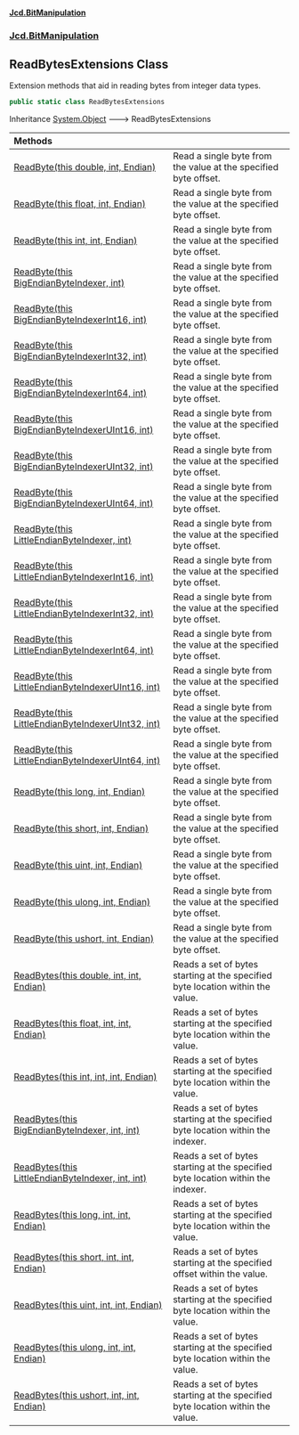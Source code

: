 #### [Jcd.BitManipulation](index.md 'index')
### [Jcd.BitManipulation](Jcd.BitManipulation.md 'Jcd.BitManipulation')

## ReadBytesExtensions Class

Extension methods that aid in reading bytes from integer data types.

```csharp
public static class ReadBytesExtensions
```

Inheritance [System.Object](https://docs.microsoft.com/en-us/dotnet/api/System.Object 'System.Object') &#129106; ReadBytesExtensions

| Methods | |
| :--- | :--- |
| [ReadByte(this double, int, Endian)](Jcd.BitManipulation.ReadBytesExtensions.ReadByte(thisdouble,int,Jcd.BitManipulation.Endian).md 'Jcd.BitManipulation.ReadBytesExtensions.ReadByte(this double, int, Jcd.BitManipulation.Endian)') | Read a single byte from the value at the specified byte offset. |
| [ReadByte(this float, int, Endian)](Jcd.BitManipulation.ReadBytesExtensions.ReadByte(thisfloat,int,Jcd.BitManipulation.Endian).md 'Jcd.BitManipulation.ReadBytesExtensions.ReadByte(this float, int, Jcd.BitManipulation.Endian)') | Read a single byte from the value at the specified byte offset. |
| [ReadByte(this int, int, Endian)](Jcd.BitManipulation.ReadBytesExtensions.ReadByte(thisint,int,Jcd.BitManipulation.Endian).md 'Jcd.BitManipulation.ReadBytesExtensions.ReadByte(this int, int, Jcd.BitManipulation.Endian)') | Read a single byte from the value at the specified byte offset. |
| [ReadByte(this BigEndianByteIndexer, int)](Jcd.BitManipulation.ReadBytesExtensions.ReadByte(thisJcd.BitManipulation.ByteIndexers.BigEndianByteIndexer,int).md 'Jcd.BitManipulation.ReadBytesExtensions.ReadByte(this Jcd.BitManipulation.ByteIndexers.BigEndianByteIndexer, int)') | Read a single byte from the value at the specified byte offset. |
| [ReadByte(this BigEndianByteIndexerInt16, int)](Jcd.BitManipulation.ReadBytesExtensions.ReadByte(thisJcd.BitManipulation.ByteIndexers.BigEndianByteIndexerInt16,int).md 'Jcd.BitManipulation.ReadBytesExtensions.ReadByte(this Jcd.BitManipulation.ByteIndexers.BigEndianByteIndexerInt16, int)') | Read a single byte from the value at the specified byte offset. |
| [ReadByte(this BigEndianByteIndexerInt32, int)](Jcd.BitManipulation.ReadBytesExtensions.ReadByte(thisJcd.BitManipulation.ByteIndexers.BigEndianByteIndexerInt32,int).md 'Jcd.BitManipulation.ReadBytesExtensions.ReadByte(this Jcd.BitManipulation.ByteIndexers.BigEndianByteIndexerInt32, int)') | Read a single byte from the value at the specified byte offset. |
| [ReadByte(this BigEndianByteIndexerInt64, int)](Jcd.BitManipulation.ReadBytesExtensions.ReadByte(thisJcd.BitManipulation.ByteIndexers.BigEndianByteIndexerInt64,int).md 'Jcd.BitManipulation.ReadBytesExtensions.ReadByte(this Jcd.BitManipulation.ByteIndexers.BigEndianByteIndexerInt64, int)') | Read a single byte from the value at the specified byte offset. |
| [ReadByte(this BigEndianByteIndexerUInt16, int)](Jcd.BitManipulation.ReadBytesExtensions.ReadByte(thisJcd.BitManipulation.ByteIndexers.BigEndianByteIndexerUInt16,int).md 'Jcd.BitManipulation.ReadBytesExtensions.ReadByte(this Jcd.BitManipulation.ByteIndexers.BigEndianByteIndexerUInt16, int)') | Read a single byte from the value at the specified byte offset. |
| [ReadByte(this BigEndianByteIndexerUInt32, int)](Jcd.BitManipulation.ReadBytesExtensions.ReadByte(thisJcd.BitManipulation.ByteIndexers.BigEndianByteIndexerUInt32,int).md 'Jcd.BitManipulation.ReadBytesExtensions.ReadByte(this Jcd.BitManipulation.ByteIndexers.BigEndianByteIndexerUInt32, int)') | Read a single byte from the value at the specified byte offset. |
| [ReadByte(this BigEndianByteIndexerUInt64, int)](Jcd.BitManipulation.ReadBytesExtensions.ReadByte(thisJcd.BitManipulation.ByteIndexers.BigEndianByteIndexerUInt64,int).md 'Jcd.BitManipulation.ReadBytesExtensions.ReadByte(this Jcd.BitManipulation.ByteIndexers.BigEndianByteIndexerUInt64, int)') | Read a single byte from the value at the specified byte offset. |
| [ReadByte(this LittleEndianByteIndexer, int)](Jcd.BitManipulation.ReadBytesExtensions.ReadByte(thisJcd.BitManipulation.ByteIndexers.LittleEndianByteIndexer,int).md 'Jcd.BitManipulation.ReadBytesExtensions.ReadByte(this Jcd.BitManipulation.ByteIndexers.LittleEndianByteIndexer, int)') | Read a single byte from the value at the specified byte offset. |
| [ReadByte(this LittleEndianByteIndexerInt16, int)](Jcd.BitManipulation.ReadBytesExtensions.ReadByte(thisJcd.BitManipulation.ByteIndexers.LittleEndianByteIndexerInt16,int).md 'Jcd.BitManipulation.ReadBytesExtensions.ReadByte(this Jcd.BitManipulation.ByteIndexers.LittleEndianByteIndexerInt16, int)') | Read a single byte from the value at the specified byte offset. |
| [ReadByte(this LittleEndianByteIndexerInt32, int)](Jcd.BitManipulation.ReadBytesExtensions.ReadByte(thisJcd.BitManipulation.ByteIndexers.LittleEndianByteIndexerInt32,int).md 'Jcd.BitManipulation.ReadBytesExtensions.ReadByte(this Jcd.BitManipulation.ByteIndexers.LittleEndianByteIndexerInt32, int)') | Read a single byte from the value at the specified byte offset. |
| [ReadByte(this LittleEndianByteIndexerInt64, int)](Jcd.BitManipulation.ReadBytesExtensions.ReadByte(thisJcd.BitManipulation.ByteIndexers.LittleEndianByteIndexerInt64,int).md 'Jcd.BitManipulation.ReadBytesExtensions.ReadByte(this Jcd.BitManipulation.ByteIndexers.LittleEndianByteIndexerInt64, int)') | Read a single byte from the value at the specified byte offset. |
| [ReadByte(this LittleEndianByteIndexerUInt16, int)](Jcd.BitManipulation.ReadBytesExtensions.ReadByte(thisJcd.BitManipulation.ByteIndexers.LittleEndianByteIndexerUInt16,int).md 'Jcd.BitManipulation.ReadBytesExtensions.ReadByte(this Jcd.BitManipulation.ByteIndexers.LittleEndianByteIndexerUInt16, int)') | Read a single byte from the value at the specified byte offset. |
| [ReadByte(this LittleEndianByteIndexerUInt32, int)](Jcd.BitManipulation.ReadBytesExtensions.ReadByte(thisJcd.BitManipulation.ByteIndexers.LittleEndianByteIndexerUInt32,int).md 'Jcd.BitManipulation.ReadBytesExtensions.ReadByte(this Jcd.BitManipulation.ByteIndexers.LittleEndianByteIndexerUInt32, int)') | Read a single byte from the value at the specified byte offset. |
| [ReadByte(this LittleEndianByteIndexerUInt64, int)](Jcd.BitManipulation.ReadBytesExtensions.ReadByte(thisJcd.BitManipulation.ByteIndexers.LittleEndianByteIndexerUInt64,int).md 'Jcd.BitManipulation.ReadBytesExtensions.ReadByte(this Jcd.BitManipulation.ByteIndexers.LittleEndianByteIndexerUInt64, int)') | Read a single byte from the value at the specified byte offset. |
| [ReadByte(this long, int, Endian)](Jcd.BitManipulation.ReadBytesExtensions.ReadByte(thislong,int,Jcd.BitManipulation.Endian).md 'Jcd.BitManipulation.ReadBytesExtensions.ReadByte(this long, int, Jcd.BitManipulation.Endian)') | Read a single byte from the value at the specified byte offset. |
| [ReadByte(this short, int, Endian)](Jcd.BitManipulation.ReadBytesExtensions.ReadByte(thisshort,int,Jcd.BitManipulation.Endian).md 'Jcd.BitManipulation.ReadBytesExtensions.ReadByte(this short, int, Jcd.BitManipulation.Endian)') | Read a single byte from the value at the specified byte offset. |
| [ReadByte(this uint, int, Endian)](Jcd.BitManipulation.ReadBytesExtensions.ReadByte(thisuint,int,Jcd.BitManipulation.Endian).md 'Jcd.BitManipulation.ReadBytesExtensions.ReadByte(this uint, int, Jcd.BitManipulation.Endian)') | Read a single byte from the value at the specified byte offset. |
| [ReadByte(this ulong, int, Endian)](Jcd.BitManipulation.ReadBytesExtensions.ReadByte(thisulong,int,Jcd.BitManipulation.Endian).md 'Jcd.BitManipulation.ReadBytesExtensions.ReadByte(this ulong, int, Jcd.BitManipulation.Endian)') | Read a single byte from the value at the specified byte offset. |
| [ReadByte(this ushort, int, Endian)](Jcd.BitManipulation.ReadBytesExtensions.ReadByte(thisushort,int,Jcd.BitManipulation.Endian).md 'Jcd.BitManipulation.ReadBytesExtensions.ReadByte(this ushort, int, Jcd.BitManipulation.Endian)') | Read a single byte from the value at the specified byte offset. |
| [ReadBytes(this double, int, int, Endian)](Jcd.BitManipulation.ReadBytesExtensions.ReadBytes(thisdouble,int,int,Jcd.BitManipulation.Endian).md 'Jcd.BitManipulation.ReadBytesExtensions.ReadBytes(this double, int, int, Jcd.BitManipulation.Endian)') | Reads a set of bytes starting at the specified byte location within the value. |
| [ReadBytes(this float, int, int, Endian)](Jcd.BitManipulation.ReadBytesExtensions.ReadBytes(thisfloat,int,int,Jcd.BitManipulation.Endian).md 'Jcd.BitManipulation.ReadBytesExtensions.ReadBytes(this float, int, int, Jcd.BitManipulation.Endian)') | Reads a set of bytes starting at the specified byte location within the value. |
| [ReadBytes(this int, int, int, Endian)](Jcd.BitManipulation.ReadBytesExtensions.ReadBytes(thisint,int,int,Jcd.BitManipulation.Endian).md 'Jcd.BitManipulation.ReadBytesExtensions.ReadBytes(this int, int, int, Jcd.BitManipulation.Endian)') | Reads a set of bytes starting at the specified byte location within the value. |
| [ReadBytes(this BigEndianByteIndexer, int, int)](Jcd.BitManipulation.ReadBytesExtensions.ReadBytes(thisJcd.BitManipulation.ByteIndexers.BigEndianByteIndexer,int,int).md 'Jcd.BitManipulation.ReadBytesExtensions.ReadBytes(this Jcd.BitManipulation.ByteIndexers.BigEndianByteIndexer, int, int)') | Reads a set of bytes starting at the specified byte location within the indexer. |
| [ReadBytes(this LittleEndianByteIndexer, int, int)](Jcd.BitManipulation.ReadBytesExtensions.ReadBytes(thisJcd.BitManipulation.ByteIndexers.LittleEndianByteIndexer,int,int).md 'Jcd.BitManipulation.ReadBytesExtensions.ReadBytes(this Jcd.BitManipulation.ByteIndexers.LittleEndianByteIndexer, int, int)') | Reads a set of bytes starting at the specified byte location within the indexer. |
| [ReadBytes(this long, int, int, Endian)](Jcd.BitManipulation.ReadBytesExtensions.ReadBytes(thislong,int,int,Jcd.BitManipulation.Endian).md 'Jcd.BitManipulation.ReadBytesExtensions.ReadBytes(this long, int, int, Jcd.BitManipulation.Endian)') | Reads a set of bytes starting at the specified byte location within the value. |
| [ReadBytes(this short, int, int, Endian)](Jcd.BitManipulation.ReadBytesExtensions.ReadBytes(thisshort,int,int,Jcd.BitManipulation.Endian).md 'Jcd.BitManipulation.ReadBytesExtensions.ReadBytes(this short, int, int, Jcd.BitManipulation.Endian)') | Reads a set of bytes starting at the specified offset within the value. |
| [ReadBytes(this uint, int, int, Endian)](Jcd.BitManipulation.ReadBytesExtensions.ReadBytes(thisuint,int,int,Jcd.BitManipulation.Endian).md 'Jcd.BitManipulation.ReadBytesExtensions.ReadBytes(this uint, int, int, Jcd.BitManipulation.Endian)') | Reads a set of bytes starting at the specified byte location within the value. |
| [ReadBytes(this ulong, int, int, Endian)](Jcd.BitManipulation.ReadBytesExtensions.ReadBytes(thisulong,int,int,Jcd.BitManipulation.Endian).md 'Jcd.BitManipulation.ReadBytesExtensions.ReadBytes(this ulong, int, int, Jcd.BitManipulation.Endian)') | Reads a set of bytes starting at the specified byte location within the value. |
| [ReadBytes(this ushort, int, int, Endian)](Jcd.BitManipulation.ReadBytesExtensions.ReadBytes(thisushort,int,int,Jcd.BitManipulation.Endian).md 'Jcd.BitManipulation.ReadBytesExtensions.ReadBytes(this ushort, int, int, Jcd.BitManipulation.Endian)') | Reads a set of bytes starting at the specified byte location within the value. |
